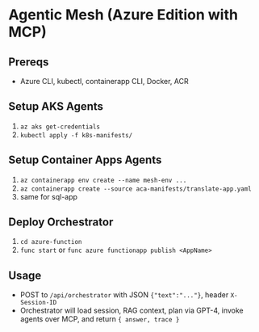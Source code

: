 # Agentic Mesh (Azure Edition with MCP)

## Prereqs
- Azure CLI, kubectl, containerapp CLI, Docker, ACR

## Setup AKS Agents
1. `az aks get-credentials`
2. `kubectl apply -f k8s-manifests/`

## Setup Container Apps Agents
1. `az containerapp env create --name mesh-env ...`
2. `az containerapp create --source aca-manifests/translate-app.yaml`
3. same for sql-app

## Deploy Orchestrator
1. `cd azure-function`
2. `func start` or `func azure functionapp publish <AppName>`

## Usage
- POST to `/api/orchestrator` with JSON `{"text":"..."}`, header `X-Session-ID`
- Orchestrator will load session, RAG context, plan via GPT-4, invoke agents over MCP, and return `{ answer, trace }`